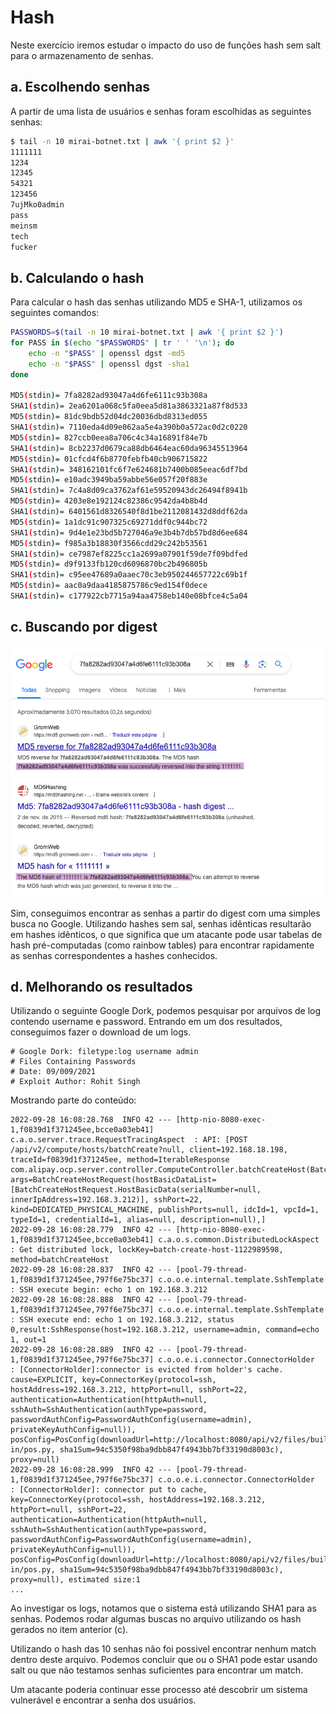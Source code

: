 # Hash

Neste exercício iremos estudar o impacto do uso de funções hash sem salt para o armazenamento de senhas.

## a. Escolhendo senhas

A partir de uma lista de usuários e senhas foram escolhidas as seguintes senhas:

```sh
$ tail -n 10 mirai-botnet.txt | awk '{ print $2 }'
1111111
1234
12345
54321
123456
7ujMko0admin
pass
meinsm
tech
fucker
```

## b. Calculando o hash

Para calcular o hash das senhas utilizando MD5 e SHA-1, utilizamos os seguintes comandos:

```sh
PASSWORDS=$(tail -n 10 mirai-botnet.txt | awk '{ print $2 }')
for PASS in $(echo "$PASSWORDS" | tr ' ' '\n'); do
    echo -n "$PASS" | openssl dgst -md5 
    echo -n "$PASS" | openssl dgst -sha1 
done

MD5(stdin)= 7fa8282ad93047a4d6fe6111c93b308a
SHA1(stdin)= 2ea6201a068c5fa0eea5d81a3863321a87f8d533
MD5(stdin)= 81dc9bdb52d04dc20036dbd8313ed055
SHA1(stdin)= 7110eda4d09e062aa5e4a390b0a572ac0d2c0220
MD5(stdin)= 827ccb0eea8a706c4c34a16891f84e7b
SHA1(stdin)= 8cb2237d0679ca88db6464eac60da96345513964
MD5(stdin)= 01cfcd4f6b8770febfb40cb906715822
SHA1(stdin)= 348162101fc6f7e624681b7400b085eeac6df7bd
MD5(stdin)= e10adc3949ba59abbe56e057f20f883e
SHA1(stdin)= 7c4a8d09ca3762af61e59520943dc26494f8941b
MD5(stdin)= 4203e8e192124c82386c9542da4b8b4d
SHA1(stdin)= 6401561d8326540f8d1be2112081432d8ddf62da
MD5(stdin)= 1a1dc91c907325c69271ddf0c944bc72
SHA1(stdin)= 9d4e1e23bd5b727046a9e3b4b7db57bd8d6ee684
MD5(stdin)= f985a3b18830f3566cdd29c242b53561
SHA1(stdin)= ce7987ef8225cc1a2699a07901f59de7f09bdfed
MD5(stdin)= d9f9133fb120cd6096870bc2b496805b
SHA1(stdin)= c95ee47689a0aaec70c3eb950244657722c69b1f
MD5(stdin)= aac0a9daa4185875786c9ed154f0dece
SHA1(stdin)= c177922cb7715a94aa4758eb140e08bfce4c5a04
```

## c. Buscando por digest

![Busca Google por digest](google-print.png)

Sim, conseguimos encontrar as senhas a partir do digest com uma simples busca no Google. Utilizando hashes sem sal, senhas idênticas resultarão em hashes idênticos, o que significa que um atacante pode usar tabelas de hash pré-computadas (como rainbow tables) para encontrar rapidamente as senhas correspondentes a hashes conhecidos.

## d. Melhorando os resultados

Utilizando o seguinte Google Dork, podemos pesquisar por arquivos de log contendo username e password. Entrando em um dos resultados, conseguimos fazer o download de um logs.

```
# Google Dork: filetype:log username admin
# Files Containing Passwords
# Date: 09/009/2021 
# Exploit Author: Rohit Singh
```

Mostrando parte do conteúdo:
```
2022-09-28 16:08:28.768  INFO 42 --- [http-nio-8080-exec-1,f0839d1f371245ee,bcce0a03eb41] c.a.o.server.trace.RequestTracingAspect  : API: [POST /api/v2/compute/hosts/batchCreate?null, client=192.168.18.198, traceId=f0839d1f371245ee, method=IterableResponse com.alipay.ocp.server.controller.ComputeController.batchCreateHost(BatchCreateHostRequest), args=BatchCreateHostRequest(hostBasicDataList=[BatchCreateHostRequest.HostBasicData(serialNumber=null, innerIpAddress=192.168.3.212)], sshPort=22, kind=DEDICATED_PHYSICAL_MACHINE, publishPorts=null, idcId=1, vpcId=1, typeId=1, credentialId=1, alias=null, description=null),]
2022-09-28 16:08:28.779  INFO 42 --- [http-nio-8080-exec-1,f0839d1f371245ee,bcce0a03eb41] c.a.o.s.common.DistributedLockAspect     : Get distributed lock, lockKey=batch-create-host-1122989598, method=batchCreateHost
2022-09-28 16:08:28.837  INFO 42 --- [pool-79-thread-1,f0839d1f371245ee,797f6e75bc37] c.o.o.e.internal.template.SshTemplate    : SSH execute begin: echo 1 on 192.168.3.212
2022-09-28 16:08:28.888  INFO 42 --- [pool-79-thread-1,f0839d1f371245ee,797f6e75bc37] c.o.o.e.internal.template.SshTemplate    : SSH execute end: echo 1 on 192.168.3.212, status 0,result:SshResponse(host=192.168.3.212, username=admin, command=echo 1, out=1
2022-09-28 16:08:28.889  INFO 42 --- [pool-79-thread-1,f0839d1f371245ee,797f6e75bc37] c.o.o.e.i.connector.ConnectorHolder      : [ConnectorHolder]:connector is evicted from holder's cache. cause=EXPLICIT, key=ConnectorKey(protocol=ssh, hostAddress=192.168.3.212, httpPort=null, sshPort=22, authentication=Authentication(httpAuth=null, sshAuth=SshAuthentication(authType=password, passwordAuthConfig=PasswordAuthConfig(username=admin), privateKeyAuthConfig=null)), posConfig=PosConfig(downloadUrl=http://localhost:8080/api/v2/files/built-in/pos.py, sha1Sum=94c5350f98ba9dbb847f4943bb7bf33190d8003c), proxy=null)
2022-09-28 16:08:28.999  INFO 42 --- [pool-79-thread-1,f0839d1f371245ee,797f6e75bc37] c.o.o.e.i.connector.ConnectorHolder      : [ConnectorHolder]: connector put to cache, key=ConnectorKey(protocol=ssh, hostAddress=192.168.3.212, httpPort=null, sshPort=22, authentication=Authentication(httpAuth=null, sshAuth=SshAuthentication(authType=password, passwordAuthConfig=PasswordAuthConfig(username=admin), privateKeyAuthConfig=null)), posConfig=PosConfig(downloadUrl=http://localhost:8080/api/v2/files/built-in/pos.py, sha1Sum=94c5350f98ba9dbb847f4943bb7bf33190d8003c), proxy=null), estimated size:1
...
```

Ao investigar os logs, notamos que o sistema está utilizando SHA1 para as senhas. Podemos rodar algumas buscas no arquivo utilizando os hash gerados no item anterior (c).

Utilizando o hash das 10 senhas não foi possivel encontrar nenhum match dentro deste arquivo. Podemos concluir que ou o SHA1 pode estar usando salt ou que não testamos senhas suficientes para encontrar um match.

Um atacante poderia continuar esse processo até descobrir um sistema vulnerável e encontrar a senha dos usuários.
